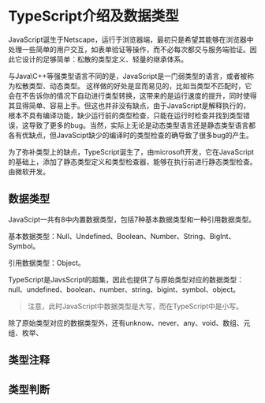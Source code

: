 # TypeScript介绍及数据类型

JavaScript诞生于Netscape，运行于浏览器端，最初只是希望其能够在浏览器中处理一些简单的用户交互，如表单验证等操作，而不必每次都交与服务端验证。因此它设计的足够简单：松散的类型定义、轻量的继承体系。

与Java\C++等强类型语言不同的是，JavaScript是一门弱类型的语言，或者被称为松散类型、动态类型。 这样做的好处是显而易见的，比如当类型不匹配时，它会在不告诉你的情况下自动进行类型转换，这带来的是运行速度的提升，同时使得其显得简单、容易上手。但这也并非没有缺点，由于JavaScript是解释执行的，根本不具有编译功能，缺少运行前的类型检查，只能在运行时检查并找到类型错误，这导致了更多的bug。当然，实际上无论是动态类型语言还是静态类型语言都各有优缺点，但JavaScipt缺少的编译时的类型检查的确导致了很多bug的产生。

为了弥补类型上的缺点，TypeScript诞生了，由microsoft开发，它在JavaScript的基础上，添加了静态类型定义和类型检查器，能够在执行前进行静态类型检查。 由微软开发。

## 数据类型

JavaScipt一共有8中内置数据类型，包括7种基本数据类型和一种引用数据类型。

基本数据类型：Null、Undefined、Boolean、Number、String、BigInt、Symbol。

引用数据类型：Object。

TypeScript是JavsScript的超集，因此也提供了与原始类型对应的数据类型：null、undefined、boolean、number、string、bigint、symbol、object。

> 注意，此时JavaScript中数据类型是大写，而在TypeScript中是小写。

除了原始类型对应的数据类型外，还有unknow、never、any、void、数组、元组、枚举、

## 类型注释





## 类型判断





[1]: https://www.freecodecamp.org/news/the-advantages-and-disadvantages-of-javascript/	"JavaScript的优缺点"
[2]: https://en.hexlet.io/courses/intro_to_programming/lessons/types/theory_unit	"类型：动态VS静态和强VS弱"
[3]: https://www.cnblogs.com/silent-cat/p/14008471.html	"JS的基本数据类型"
[4]: https://www.zhangxinghai.cn/2019/07/24/when-to-use-never-and-unknown-in-typescript.html	"TS 中何时使用“never”与“unknown”类型"

